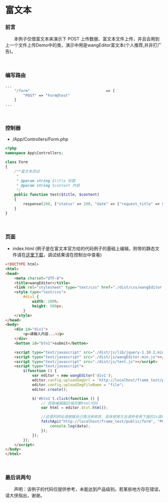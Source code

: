 # 富文本

### 前言

    本例子仅借富文本来演示下 POST 上传数据、富文本文件上传，并且会用到上一个文件上传Demo中的类，演示中用是wangEditor富文本(个人推荐,并非打广告)。

<br/>

### 编写路由

```php
...
    "/form"                                  => [
        "POST" => "Form@test"
    ]
...    
```

<br/>

### 控制器

- /App/Controllers/Form.php

```php
<?php
namespace App\Controllers;

class Form
{
    /**富文本测试
     *
     * @param string $title 标题
     * @param string $content 内容
     */
    public function test($title, $content)
    {
        response(200, ["status" => 200, "date" => ["request_title" => $title, "request_content" => $content]]);
    }
}
```

<br/>

### 页面

- index.html (例子是在富文本官方给的代码例子的基础上编辑，附带的静态文件请在[这里下载](https://github.com/wangfupeng1988/wangEditor/releases)，调试结果请在控制台中查看)

```html
<!DOCTYPE html>
<html>
<head>
    <meta charset="UTF-8">
    <title>wangEditor</title>
    <link rel="stylesheet" type="text/css" href="./dist/css/wangEditor.min.css">
    <style type="text/css">
        #div1 {
            width: 100%;
            height: 500px;
        }
    </style>
</head>
<body>
    <div id="div1">
        <p>请输入内容...</p>
    </div>
    <button id="btn1">submit</button>

    <script type="text/javascript" src="./dist/js/lib/jquery-1.10.2.min.js"></script>
    <script type="text/javascript" src="./dist/js/wangEditor.min.js"></script>
    <script type="text/javascript" src="./dist/js/test.js"></script>
    <script type="text/javascript">
        $(function () {
            var editor = new wangEditor('div1');
            editor.config.uploadImgUrl = 'http://localhost/frame_test/public/upload';
            editor.config.uploadImgFileName = "file";
            editor.create();

            $('#btn1').click(function () {
                // 获取编辑器区域完整html代码
                var html = editor.$txt.html();

              	//这里的网址请根据自己情况来修改，具体使用方法请参考再下面的Js源码
                fetchApi("http://localhost/frame_test/public/form", "POST", {title:"Test Editor",content:html}).then(function (data){
                    console.log(data);
                });
            });
        });
    </script>
</body>
</html>
```

<br/>

### 最后说两句

    声明：该例子的代码仅提供参考，未能达到产品级别。若某些地方存在错误，请大侠指出，谢谢。